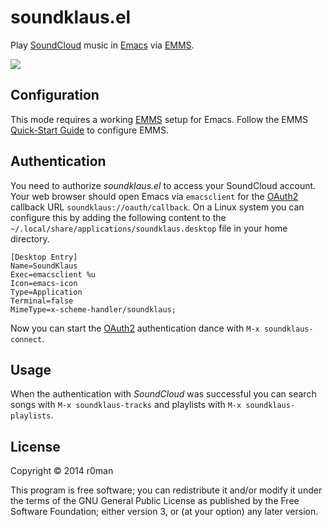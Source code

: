 # soundklaus.el

Play [SoundCloud](https://soundcloud.com) music in [Emacs](http://www.gnu.org/software/emacs/) via [EMMS](http://www.gnu.org/software/emms).

![](http://imgs.xkcd.com/comics/techno.png)

## Configuration

This mode requires a working [EMMS](http://www.gnu.org/software/emms) setup for Emacs. Follow the EMMS [Quick-Start Guide](http://www.gnu.org/software/emms/quickstart.html) to configure EMMS.

## Authentication

You need to authorize *soundklaus.el* to access your SoundCloud account. Your web browser should open Emacs via `emacsclient` for the [OAuth2](http://oauth.net/2) callback URL  `soundklaus://oauth/callback`. On a Linux system you can configure this by adding the following content to the  `~/.local/share/applications/soundklaus.desktop` file in your home directory.

	[Desktop Entry]
	Name=SoundKlaus
	Exec=emacsclient %u
	Icon=emacs-icon
	Type=Application
	Terminal=false
	MimeType=x-scheme-handler/soundklaus;

Now you can start the [OAuth2](http://oauth.net/2) authentication dance with `M-x soundklaus-connect`.

## Usage

When the authentication with *SoundCloud* was successful you can search songs with `M-x soundklaus-tracks` and playlists with `M-x soundklaus-playlists`.

## License

Copyright © 2014 r0man

This program is free software; you can redistribute it and/or modify
it under the terms of the GNU General Public License as published by
the Free Software Foundation; either version 3, or (at your option)
any later version.
